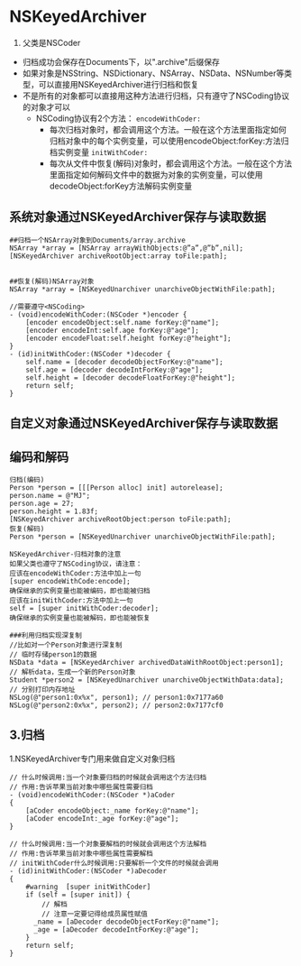 # NSKeyedArchiver
1. 父类是NSCoder
- 归档成功会保存在Documents下，以".archive"后缀保存
- 如果对象是NSString、NSDictionary、NSArray、NSData、NSNumber等类型，可以直接用NSKeyedArchiver进行归档和恢复
- 不是所有的对象都可以直接用这种方法进行归档，只有遵守了NSCoding协议的对象才可以
    - NSCoding协议有2个方法：
        `encodeWithCoder:`
        - 每次归档对象时，都会调用这个方法。一般在这个方法里面指定如何归档对象中的每个实例变量，可以使用encodeObject:forKey:方法归档实例变量
        `initWithCoder:`
        - 每次从文件中恢复(解码)对象时，都会调用这个方法。一般在这个方法里面指定如何解码文件中的数据为对象的实例变量，可以使用decodeObject:forKey方法解码实例变量

## 系统对象通过NSKeyedArchiver保存与读取数据
```objc
##归档一个NSArray对象到Documents/array.archive
NSArray *array = [NSArray arrayWithObjects:@”a”,@”b”,nil];
[NSKeyedArchiver archiveRootObject:array toFile:path];


##恢复(解码)NSArray对象
NSArray *array = [NSKeyedUnarchiver unarchiveObjectWithFile:path];

//需要遵守<NSCoding>
- (void)encodeWithCoder:(NSCoder *)encoder {
    [encoder encodeObject:self.name forKey:@"name"];
    [encoder encodeInt:self.age forKey:@"age"];
    [encoder encodeFloat:self.height forKey:@"height"];
}
- (id)initWithCoder:(NSCoder *)decoder {
    self.name = [decoder decodeObjectForKey:@"name"];
    self.age = [decoder decodeIntForKey:@"age"];
    self.height = [decoder decodeFloatForKey:@"height"];
    return self;
}
```

## 自定义对象通过NSKeyedArchiver保存与读取数据
## 编码和解码
```objc
归档(编码)
Person *person = [[[Person alloc] init] autorelease];
person.name = @"MJ";
person.age = 27;
person.height = 1.83f;
[NSKeyedArchiver archiveRootObject:person toFile:path];
恢复(解码)
Person *person = [NSKeyedUnarchiver unarchiveObjectWithFile:path];

NSKeyedArchiver-归档对象的注意
如果父类也遵守了NSCoding协议，请注意：
应该在encodeWithCoder:方法中加上一句
[super encodeWithCode:encode];
确保继承的实例变量也能被编码，即也能被归档
应该在initWithCoder:方法中加上一句
self = [super initWithCoder:decoder];
确保继承的实例变量也能被解码，即也能被恢复

###利用归档实现深复制
//比如对一个Person对象进行深复制
// 临时存储person1的数据
NSData *data = [NSKeyedArchiver archivedDataWithRootObject:person1];
// 解析data，生成一个新的Person对象
Student *person2 = [NSKeyedUnarchiver unarchiveObjectWithData:data];
// 分别打印内存地址
NSLog(@"person1:0x%x", person1); // person1:0x7177a60
NSLog(@"person2:0x%x", person2); // person2:0x7177cf0
```

## 3.归档
1.NSKeyedArchiver专门用来做自定义对象归档

```objc
// 什么时候调用:当一个对象要归档的时候就会调用这个方法归档
// 作用:告诉苹果当前对象中哪些属性需要归档
- (void)encodeWithCoder:(NSCoder *)aCoder
{
    [aCoder encodeObject:_name forKey:@"name"];
    [aCoder encodeInt:_age forKey:@"age"];
}

// 什么时候调用:当一个对象要解档的时候就会调用这个方法解档
// 作用:告诉苹果当前对象中哪些属性需要解档
// initWithCoder什么时候调用:只要解析一个文件的时候就会调用
- (id)initWithCoder:(NSCoder *)aDecoder
{
    #warning  [super initWithCoder]
    if (self = [super init]) {
        // 解档
        // 注意一定要记得给成员属性赋值
      _name = [aDecoder decodeObjectForKey:@"name"];
      _age = [aDecoder decodeIntForKey:@"age"];
    }
    return self;
}
